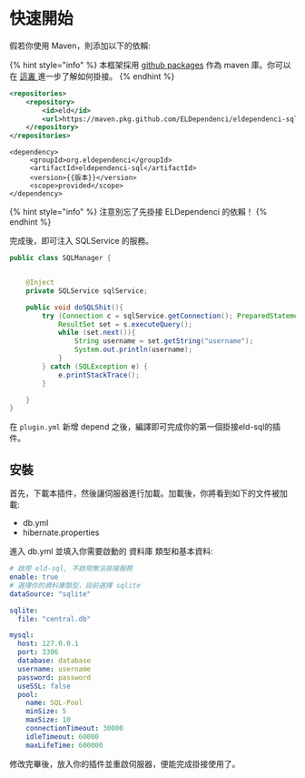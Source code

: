 # 快速開始

假若你使用 Maven，則添加以下的依賴:

{% hint style="info" %}
本框架採用 [github packages](https://github.com/orgs/ELDEpendenci/packages) 作為 maven 庫。你可以在 [這裏 ](https://docs.github.com/en/packages/working-with-a-github-packages-registry/working-with-the-apache-maven-registry#installing-a-package)進一步了解如何掛接。
{% endhint %}

```xml
<repositories>
    <repository>
        <id>eld</id>
        <url>https://maven.pkg.github.com/ELDependenci/eldependenci-sql</url>
    </repository>
</repositories>
```

```markup
<dependency>
     <groupId>org.eldependenci</groupId>
     <artifactId>eldependenci-sql</artifactId>
     <version>{{版本}}</version>
     <scope>provided</scope>
</dependency>
```

{% hint style="info" %}
注意別忘了先掛接 ELDependenci 的依賴！
{% endhint %}

完成後，即可注入 SQLService 的服務。

```java
public class SQLManager {


    @Inject
    private SQLService sqlService;

    public void doSQLShit(){
        try (Connection c = sqlService.getConnection(); PreparedStatement s = c.prepareStatement("select * from User")){
            ResultSet set = s.executeQuery();
            while (set.next()){
                String username = set.getString("username");
                System.out.println(username);
            }
        } catch (SQLException e) {
            e.printStackTrace();
        }

    }
}
```

在 `plugin.yml` 新增 depend 之後，編譯即可完成你的第一個掛接eld-sql的插件。

## 安裝

首先，下載本插件，然後讓伺服器進行加載。加載後，你將看到如下的文件被加載:

* db.yml
* hibernate.properties

進入 db.yml 並填入你需要啟動的 資料庫 類型和基本資料:

```yaml
# 啟用 eld-sql, 不啟用無法掛接服務
enable: true
# 選擇你的資料庫類型，目前選擇 sqlite
dataSource: "sqlite"

sqlite:
  file: "central.db"

mysql:
  host: 127.0.0.1
  port: 3306
  database: database
  username: username
  password: password
  useSSL: false
  pool:
    name: SQL-Pool
    minSize: 5
    maxSize: 10
    connectionTimeout: 30000
    idleTimeout: 60000
    maxLifeTime: 600000
```

修改完畢後，放入你的插件並重啟伺服器，便能完成掛接使用了。

